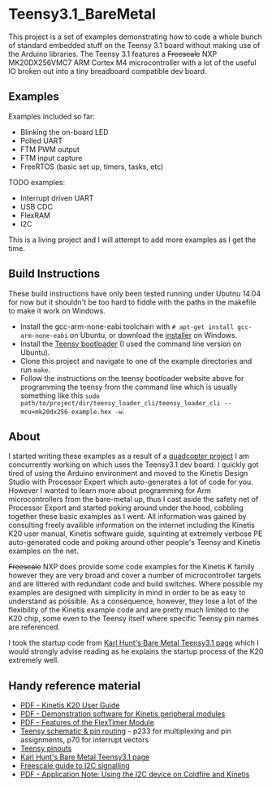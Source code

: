 # Teensy3.1_BareMetal

This project is a set of examples demonstrating how to code a whole bunch of standard embedded stuff on the Teensy 3.1 board without making use of the Arduino libraries. The Teensy 3.1 features a ~~Freescale~~ NXP MK20DX256VMC7 ARM Cortex M4 microcontroller with a lot of the useful IO broken out into a tiny breadboard compatible dev board.

## Examples
Examples included so far:
 - Blinking the on-board LED 
 - Polled UART
 - FTM PWM output
 - FTM input capture
 - FreeRTOS (basic set up, timers, tasks, etc)

TODO examples:
 - Interrupt driven UART
 - USB CDC
 - FlexRAM
 - I2C

This is a living project and I will attempt to add more examples as I get the time.

## Build Instructions
These build instructions have only been tested running under Ubutnu 14.04 for now but it shouldn't be too hard to fiddle with the paths in the makefile to make it work on Windows.

 - Install the gcc-arm-none-eabi toolchain with `# apt-get install gcc-arm-none-eabi` on Ubuntu, or download the [installer](https://launchpad.net/gcc-arm-embedded/+download) on Windows.
 - Install the [Teensy bootloader](https://www.pjrc.com/teensy/loader.html) (I used the command line version on Ubuntu).
 - Clone this project and navigate to one of the example directories and run `make`.
 - Follow the instructions on the teensy bootloader website above for programming the teensy from the command line which is usually something like this `sudo path/to/project/dir/teensy_loader_cli/teensy_loader_cli --mcu=mk20dx256 example.hex -w`.

## About

I started writing these examples as a result of a [quadcopter project](https://github.com/stevegolton/Teensy3.1_Quadcopter) I am concurrently working on which uses the Teensy3.1 dev board. I quickly got tired of using the Arduino environment and moved to the Kinetis Design Studio with Processor Expert which auto-generates a lot of code for you. However I wanted to learn more about programming for Arm microcontrollers from the bare-metal up, thus I cast aside the safety net of Processor Export and started poking around under the hood, cobbling together these basic examples as I went. All information was gained by consulting freely availible information on the internet including the Kinetis K20 user manual, Kinetis software guide, squinting at extremely verbose PE auto-generated code and poking around other people's Teensy and Kinetis examples on the net.

~~Freescale~~ NXP does provide some code examples for the Kinetis K family however they are very broad and cover a number of microcontroller targets and are littered with redundant code and build switches. Where possible my examples are designed with simplicity in mind in order to be as easy to understand as possible. As a consequence, however, they lose a lot of the flexibility of the Kinetis example code and are pretty much limited to the K20 chip, some even to the Teensy itself where specific Teensy pin names are referenced.

I took the startup code from [Karl Hunt's Bare Metal Teensy3.1 page](http://www.seanet.com/~karllunt/bareteensy31.html) which I would strongly advise reading as he explains the startup process of the K20 extremely well.

## Handy reference material
 - [PDF - Kinetis K20 User Guide](http://cache.nxp.com/files/32bit/doc/ref_manual/K20P121M100SF2RM.pdf?fpsp=1&WT_TYPE=Reference%20Manuals&WT_VENDOR=FREESCALE&WT_FILE_FORMAT=pdf&WT_ASSET=Documentation&fileExt=.pdf)
 - [PDF - Demonstration software for Kinetis peripheral modules](http://cache.nxp.com/files/32bit/doc/quick_ref_guide/KQRUG.pdf)
 - [PDF - Features of the FlexTimer Module](http://cache.nxp.com/files/32bit/doc/app_note/AN5142.pdf)
 - [Teensy schematic & pin routing](https://www.pjrc.com/teensy/schematic.html) - p233 for multiplexing and pin assignments, p70 for interrupt vectors
 - [Teensy pinouts](https://www.pjrc.com/teensy/pinout.html)
 - [Karl Hunt's Bare Metal Teensy3.1 page](http://www.seanet.com/~karllunt/bareteensy31.html)
 - [Freescale guide to I2C signalling](https://community.freescale.com/docs/DOC-1034#jive_content_id_Introduction_to_I2C_signaling)
 - [PDF - Application Note: Using the I2C device on Coldfire and Kinetis](http://cache.nxp.com/files/analog/doc/app_note/AN4342.pdf)
